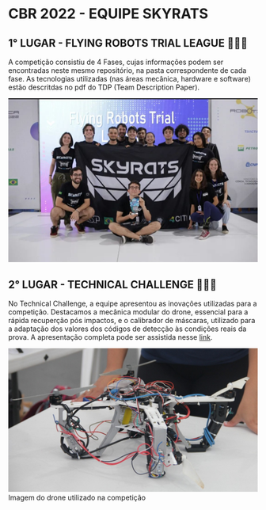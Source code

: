 # CBR 2022 - EQUIPE SKYRATS

## 1° LUGAR - FLYING ROBOTS TRIAL LEAGUE 🎉🎉🎉
A competição consistiu de 4 Fases, cujas informações podem ser encontradas neste mesmo repositório, na pasta correspondente de cada fase. As tecnologias utilizadas (nas áreas  mecânica, hardware e software) estão descritdas no pdf do TDP (Team Description Paper).

![This is an image](./images/equipe.jpg)


## 2° LUGAR - TECHNICAL CHALLENGE 🎉🎉🎉

No Technical Challenge, a equipe apresentou as inovações 
utilizadas para a competição. Destacamos a mecânica
modular do drone, essencial para a rápida recuperção pós
impactos, e o calibrador de máscaras, utilizado para
a adaptação dos valores dos códigos de detecção às condições
reais da prova.
A apresentação completa pode ser assistida nesse  [link](https://www.instagram.com/tv/CkBAi-rAESy/?igshid=ZmRlMzRkMDU%3D).

![This is an image](./images/drone.jpeg) Imagem do drone utilizado na competição
